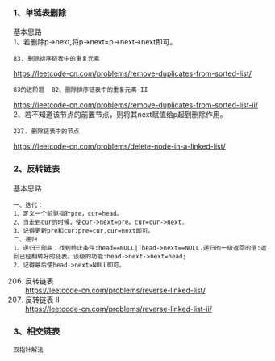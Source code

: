 ### 1、单链表删除  
基本思路  
1、若删除p->next,将p->next=p->next->next即可。  
```
83. 删除排序链表中的重复元素  
```
https://leetcode-cn.com/problems/remove-duplicates-from-sorted-list/
```
83的进阶题  82、删除排序链表中的重复元素 II  
```
https://leetcode-cn.com/problems/remove-duplicates-from-sorted-list-ii/
2、若不知道该节点的前置节点，则将其next赋值给p起到删除作用。
```
237. 删除链表中的节点  
```
https://leetcode-cn.com/problems/delete-node-in-a-linked-list/


###  2、反转链表
基本思路  
```
一、迭代：  
1、定义一个前驱指针pre，cur=head。
2、当走到cur的时候，使cur->next=pre。cur=cur->next.
3、记得更新pre和cur:pre=cur,cur=next即可。
二、递归
1、递归三部曲：找到终止条件:head==NULL||head->next==NULL.递归的一级返回的值:返回已经翻转好的链表。该级的功能:head->next->next=head;
2、记得最后使head->next=NULL即可。
```
206. 反转链表  
https://leetcode-cn.com/problems/reverse-linked-list/
92. 反转链表 II  
https://leetcode-cn.com/problems/reverse-linked-list-ii/


### 3、相交链表
```
双指针解法
```
